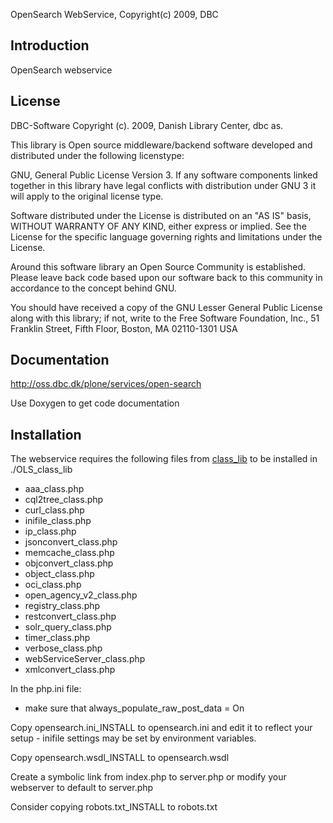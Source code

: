 OpenSearch WebService, Copyright(c) 2009, DBC

Introduction
------------

OpenSearch webservice


License
-------
DBC-Software Copyright (c). 2009, Danish Library Center, dbc as.

This library is Open source middleware/backend software developed and distributed 
under the following licenstype:

GNU, General Public License Version 3. If any software components linked 
together in this library have legal conflicts with distribution under GNU 3 it
will apply to the original license type.

Software distributed under the License is distributed on an "AS IS" basis,
WITHOUT WARRANTY OF ANY KIND, either express or implied. See the License
for the specific language governing rights and limitations under the
License.

Around this software library an Open Source Community is established. Please
leave back code based upon our software back to this community in accordance to
the concept behind GNU. 

You should have received a copy of the GNU Lesser General Public
License along with this library; if not, write to the Free Software
Foundation, Inc., 51 Franklin Street, Fifth Floor, Boston, MA  02110-1301  USA


Documentation
-------------
http://oss.dbc.dk/plone/services/open-search

Use Doxygen to get code documentation


Installation
------------
The webservice requires the following files from [class_lib](https://github.com/DBCDK/class_lib-webservice)
to be installed in ./OLS_class_lib
 * aaa_class.php
 * cql2tree_class.php
 * curl_class.php
 * inifile_class.php
 * ip_class.php
 * jsonconvert_class.php
 * memcache_class.php
 * objconvert_class.php
 * object_class.php
 * oci_class.php
 * open_agency_v2_class.php
 * registry_class.php
 * restconvert_class.php
 * solr_query_class.php
 * timer_class.php
 * verbose_class.php
 * webServiceServer_class.php
 * xmlconvert_class.php

In the php.ini file:
- make sure that always_populate_raw_post_data = On

Copy opensearch.ini_INSTALL to opensearch.ini and edit it to reflect your setup - inifile settings may be set by environment variables.

Copy opensearch.wsdl_INSTALL to opensearch.wsdl 

Create a symbolic link from index.php to server.php or modify your webserver to default to server.php

Consider copying robots.txt_INSTALL to robots.txt
